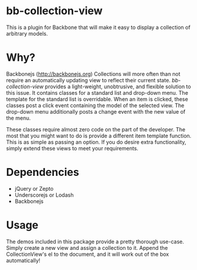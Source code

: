 bb-collection-view
==================

This is a plugin for Backbone that will make it easy to display a collection of arbitrary
models.

Why?
====

Backbonejs (http://backbonejs.org) Collections will more often than not require an automatically updating view to reflect their current state. *bb-collection-view* provides a light-weight, unobtrusive, and flexible solution to this issue. It contains classes for a standard list and drop-down menu. The template for the standard list is overridable. When an item is clicked, these classes post a click event containing the model of the selected view. The drop-down menu additionally posts a change event with the new value of the menu.

These classes require almost zero code on the part of the developer. The most that you might want to do is provide a different item template function. This is as simple as passing an option. If you do desire extra functionality, simply extend these views to meet your requirements.

Dependencies
============

* jQuery or Zepto
* Underscorejs or Lodash
* Backbonejs

Usage
=====

The demos included in this package provide a pretty thorough use-case. Simply create a new view and assign a collection to it. Append the CollectionView's el to the document, and it will work out of the box automatically!

